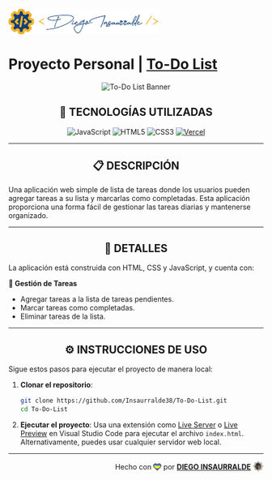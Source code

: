 <p align="left">
    <img src="./images/insa-logo.png" height="50" alt="Logo de Insa">
</p>

# Proyecto Personal | [**To-Do List**](https://to-do-list-insa.vercel.app/)

<p align="center">
  <img src="https://img.freepik.com/premium-vector/people-filling-list-concept-tiny-business-characters-stand-huge-notebook-with-checklist-fill-pros-cons-decision-planning-process-poster-banner-flyer-cartoon-vector-illustration_87771-14551.jpg?w=996" alt="To-Do List Banner" />
</p>

<div align="center">

## **📌 TECNOLOGÍAS UTILIZADAS**

![JavaScript](https://img.shields.io/badge/-JavaScript-black?style=flat-square&logo=javascript)
![HTML5](https://img.shields.io/badge/-HTML5-E46625?style=flat-square&logo=html5&logoColor=white)
![CSS3](https://img.shields.io/badge/-CSS3-385BF4?style=flat-square&logo=css3)
[![Vercel](https://img.shields.io/badge/-Vercel-black?style=flat-square&logo=vercel)](https://vercel.com/)

</div>

---

<div align="center">

## **📋 DESCRIPCIÓN**

</div>

Una aplicación web simple de lista de tareas donde los usuarios pueden agregar tareas a su lista y marcarlas como completadas. Esta aplicación proporciona una forma fácil de gestionar las tareas diarias y mantenerse organizado.

---

<div align="center">

## **📁 DETALLES**

</div>

La aplicación está construida con HTML, CSS y JavaScript, y cuenta con:

**📍 Gestión de Tareas**

- Agregar tareas a la lista de tareas pendientes.
- Marcar tareas como completadas.
- Eliminar tareas de la lista.

---

<div align="center">

## **⚙️ INSTRUCCIONES DE USO**

</div>

Sigue estos pasos para ejecutar el proyecto de manera local:

1. **Clonar el repositorio**:
   ```bash
   git clone https://github.com/Insaurralde38/To-Do-List.git
   cd To-Do-List
   ```

2. **Ejecutar el proyecto**:
   Usa una extensión como [Live Server](vscode:extension/ritwickdey.LiveServer) o [Live Preview](vscode:extension/ms-vscode.live-server) en Visual Studio Code para ejecutar el archivo `index.html`. Alternativamente, puedes usar cualquier servidor web local.

---

<div align="end">

Hecho con <img src="./images/boke-heart.png" alt="heart" height="14" width="16" style="margin: 0px 0px -2.5px 0px" > por [**DIEGO INSAURRALDE**](https://insaurralde.vercel.app/) <img src="./images/boke-chimp.png" alt="chimp" height="21" width="21" style="margin: 0px 0px -4px 0px" >

</div>
